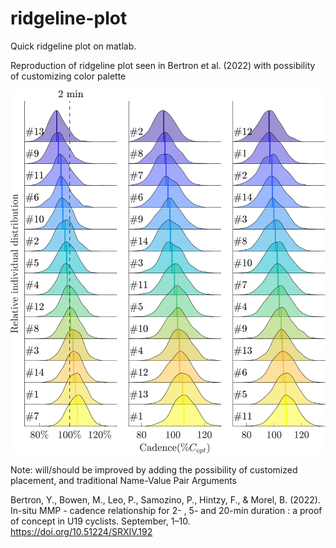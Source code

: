 # ridgeline-plot
Quick ridgeline plot on matlab.

Reproduction of ridgeline plot seen in Bertron et al. (2022) with possibility of customizing color palette


![alt text](https://github.com/PabRD/ridgeline-plot/blob/main/gitHub_Exemple_RidgeLinePlot.png)


Note: will/should be improved by adding the possibility of customized placement, and traditional Name-Value Pair Arguments


Bertron, Y., Bowen, M., Leo, P., Samozino, P., Hintzy, F., & Morel, B. (2022).
In-situ MMP - cadence relationship for 2- , 5- and 20-min duration : a proof of concept in U19 cyclists.
September, 1–10. https://doi.org/10.51224/SRXIV.192
